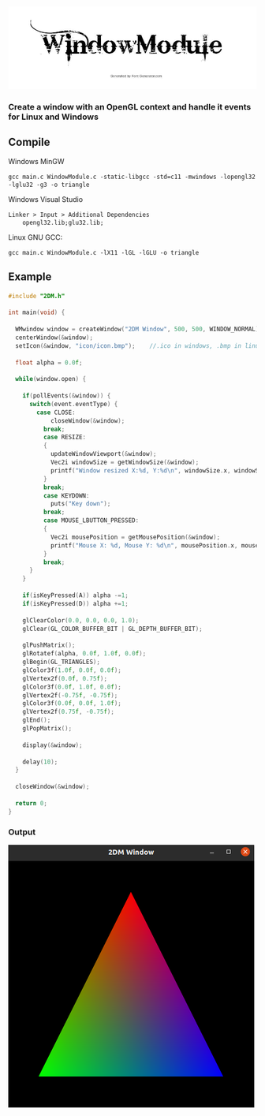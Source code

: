 ![alt text](https://github.com/MorcilloSanz/WindowModule/blob/main/img/WindowModule.png)
### Create a window with an OpenGL context and handle it events for Linux and Windows

## Compile
Windows MinGW
```
gcc main.c WindowModule.c -static-libgcc -std=c11 -mwindows -lopengl32 -lglu32 -g3 -o triangle
```
Windows Visual Studio
```
Linker > Input > Additional Dependencies
	opengl32.lib;glu32.lib;
```
Linux GNU GCC:
```
gcc main.c WindowModule.c -lX11 -lGL -lGLU -o triangle
```

## Example
```cpp
#include "2DM.h"

int main(void) {

  WMwindow window = createWindow("2DM Window", 500, 500, WINDOW_NORMAL);
  centerWindow(&window);
  setIcon(&window, "icon/icon.bmp");	//.ico in windows, .bmp in linux

  float alpha = 0.0f;

  while(window.open) {

    if(pollEvents(&window)) {
      switch(event.eventType) {
        case CLOSE:
	        closeWindow(&window);
	      break;
	      case RESIZE:
	      {
	        updateWindowViewport(&window);
	        Vec2i windowSize = getWindowSize(&window);
	        printf("Window resized X:%d, Y:%d\n", windowSize.x, windowSize.y);
	      }
	      break;
	      case KEYDOWN:
	        puts("Key down");
	      break;
	      case MOUSE_LBUTTON_PRESSED:
	      {
	        Vec2i mousePosition = getMousePosition(&window);
	        printf("Mouse X: %d, Mouse Y: %d\n", mousePosition.x, mousePosition.y);
	      }
	      break;
      }
    }

    if(isKeyPressed(A)) alpha -=1;
    if(isKeyPressed(D)) alpha +=1;

    glClearColor(0.0, 0.0, 0.0, 1.0);
    glClear(GL_COLOR_BUFFER_BIT | GL_DEPTH_BUFFER_BIT);

    glPushMatrix();
    glRotatef(alpha, 0.0f, 1.0f, 0.0f);
    glBegin(GL_TRIANGLES);
    glColor3f(1.0f, 0.0f, 0.0f);
    glVertex2f(0.0f, 0.75f);
    glColor3f(0.0f, 1.0f, 0.0f);
    glVertex2f(-0.75f, -0.75f);
    glColor3f(0.0f, 0.0f, 1.0f);
    glVertex2f(0.75f, -0.75f);
    glEnd();
    glPopMatrix();

    display(&window);

    delay(10);
  }
  
  closeWindow(&window);

  return 0;
}
```
### Output
![alt text](https://github.com/MorcilloSanz/WindowModule/blob/main/img/triangle.png)
